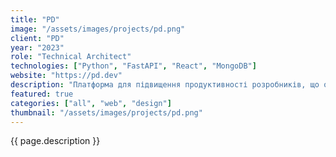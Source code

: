 ```yaml
---
title: "PD"
image: "/assets/images/projects/pd.png"
client: "PD"
year: "2023"
role: "Technical Architect"
technologies: ["Python", "FastAPI", "React", "MongoDB"]
website: "https://pd.dev"
description: "Платформа для підвищення продуктивності розробників, що оптимізує автоматизацію робочих процесів та управління проектами для команд розробки."
featured: true
categories: ["all", "web", "design"]
thumbnail: "/assets/images/projects/pd.png"
---
```


{{ page.description }} 